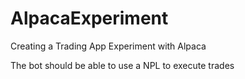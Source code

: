 # AlpacaExperiment
Creating a Trading App Experiment with Alpaca 

The bot  should  be able  to  use a NPL  to execute  trades